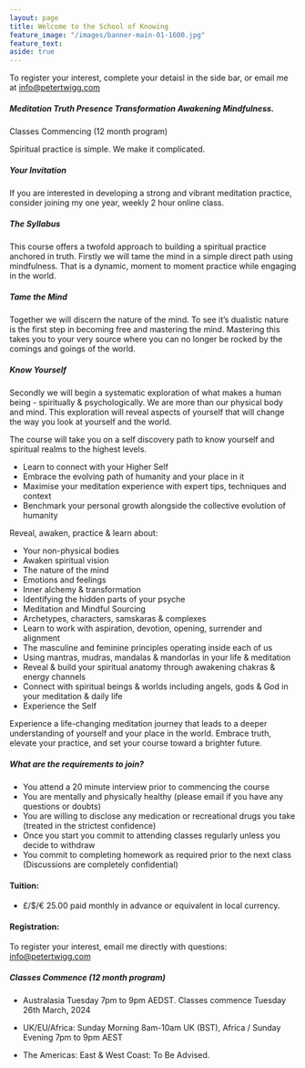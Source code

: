 ```yaml
---
layout: page
title: Welcome to the School of Knowing 
feature_image: "/images/banner-main-01-1600.jpg"
feature_text: 
aside: true 
---
```


To register your interest, complete your detaisl in the side bar, or email me at [info@petertwigg.com](info@petertwigg.com) 

##### Meditation Truth Presence Transformation Awakening Mindfulness. 

Classes Commencing (12 month program)

Spiritual practice is simple. We make it complicated. 

##### Your Invitation

If you are interested in developing a strong and vibrant meditation practice, consider joining my one year, weekly 2 hour online class.

##### The Syllabus

This course offers a twofold approach to building a spiritual practice anchored in truth. Firstly we will tame the mind in a simple direct path using mindfulness. That is a dynamic, moment to moment practice while engaging in the world. 

##### Tame the Mind

Together we will discern the nature of the mind. To see it’s dualistic nature is the first step in becoming free and mastering the mind. Mastering this takes you to your very source where you can no longer be rocked by the comings and goings of the world. 

##### Know Yourself

Secondly we will begin a systematic exploration of what makes a human being - spiritually & psychologically. We are more than our physical body and mind. This exploration will reveal aspects of yourself that will change the way you look at yourself and the world. 

The course will take you on a self discovery path to know yourself and spiritual realms to the highest levels.

* Learn to connect with your Higher Self
* Embrace the evolving path of humanity and your place in it
* Maximise your meditation experience with expert tips, techniques and context
* Benchmark your personal growth alongside the collective evolution of humanity

Reveal, awaken, practice & learn about:

* Your non-physical bodies
* Awaken spiritual vision
* The nature of the mind
* Emotions and feelings
* Inner alchemy & transformation
* Identifying the hidden parts of your psyche
* Meditation and Mindful Sourcing
* Archetypes, characters, samskaras & complexes
* Learn to work with aspiration, devotion, opening, surrender and alignment
* The masculine and feminine principles operating inside each of us
* Using mantras, mudras, mandalas & mandorlas in your life & meditation
* Reveal & build your spiritual anatomy through awakening chakras & energy channels
* Connect with spiritual beings & worlds including angels, gods & God in your meditation & daily life
* Experience the Self

Experience a life-changing meditation journey that leads to a deeper understanding of yourself and your place in the world. Embrace truth, elevate your practice, and set your course toward a brighter future.

##### What are the requirements to join?

* You attend a 20 minute interview prior to commencing the course
* You are mentally and physically healthy (please email if you have any questions or doubts)
* You are willing to disclose any medication or recreational drugs you take (treated in the strictest confidence)
* Once you start you commit to attending classes regularly unless you decide to withdraw
* You commit to completing homework as required prior to the next class (Discussions are completely confidential)

#### Tuition: 

* £/$/€ 25.00 paid monthly in advance or equivalent in local currency.

#### Registration: 

To register your interest, email me directly with questions: 
[info@petertwigg.com](info@petertwigg.com) 

##### Classes Commence (12 month program)

* Australasia Tuesday 7pm to 9pm AEDST. Classes commence Tuesday 26th March, 2024 

* UK/EU/Africa: Sunday Morning 8am-10am UK (BST), Africa / Sunday Evening 7pm to 9pm AEST

* The Americas: East & West Coast: To Be Advised.
